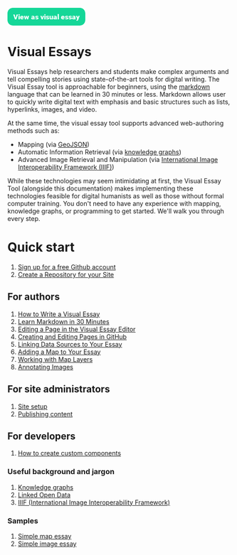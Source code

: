 <a href="https://visual-essays.app"><img src="/ve-button.png"></a>

# Visual Essays

Visual Essays help researchers and students make complex arguments and tell compelling stories using state-of-the-art tools for digital writing. The Visual Essay tool is approachable for beginners, using the [markdown](https://www.markdownguide.org/getting-started/) language that can be learned in 30 minutes or less. Markdown allows user to quickly write digital text with emphasis and basic structures such as lists, hyperlinks, images, and video. 

At the same time, the visual essay tool supports advanced web-authoring methods such as:

* Mapping (via [GeoJSON](https://en.wikipedia.org/wiki/GeoJSON))
* Automatic Information Retrieval (via [knowledge graphs](https://en.wikipedia.org/wiki/Knowledge_graph))
* Advanced Image Retrieval and Manipulation (via [International Image Interoperability Framework (IIIF)](https://en.wikipedia.org/wiki/International_Image_Interoperability_Framework))

While these technologies may seem intimidating at first, the Visual Essay Tool (alongside this documentation) makes implementing these technologies feasible for digital humanists as well as those without formal computer training. You don't need to have any experience with mapping, knowledge graphs, or programming to get started. We'll walk you through every step.

# Quick start

1. [Sign up for a free Github account](https://github.com/join)
2. [Create a Repository for your Site](create-repo.md)

## For authors

1. [How to Write a Visual Essay](authoring-intro.md)
2. [Learn Markdown in 30 Minutes](markdown.md)
3. [Editing a Page in the Visual Essay Editor](ve-editor.md)
4. [Creating and Editing Pages in GitHub](github-editor.md)
5. [Linking Data Sources to Your Essay](linking-data.md)
6. [Adding a Map to Your Essay](adding-maps.md)
7. [Working with Map Layers](map-layers.md)
8. [Annotating Images](annotating-images.md)

## For site administrators

1. [Site setup](site-setup)
1. [Publishing content](publishing-content)

## For developers

1. [How to create custom components](custom-components-howto)

### Useful background and jargon

1. [Knowledge graphs](knowledge-graphs.md)
2. [Linked Open Data](lod.md)
3. [IIIF (International Image Interoperability Framework)](iiif.md)


### Samples

1. [Simple map essay](samples/simple-map.md)
1. [Simple image essay](samples/simple-image.md)

